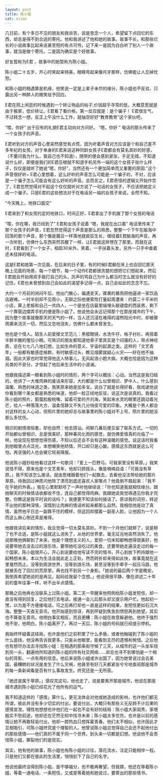 ```yaml
---
layout: post
title: 陈小姐
cat: eizao
---
```


几日前，有个多日不见的朋友和我诉苦，说是思念一个人，希望留下点回忆的东西，却总是得不到合适的寄托。他和我讲述了他和她的故事。故事不长，和那些烂长的小说故事比起来说甚至短的有点可怜，记下来一是因为白白听了别人一个故事，就当是做个寄托，二是因为确实是个好故事。

好友暂称为E君 ，故事中的她暂称为陈小姐。


陈小姐二十五岁，开心时笑起来特美，眼睛弯起来像月牙那样，仿佛能让人忘掉忧愁。

和陈小姐的相遇算是机缘，他笑说一定是上辈子未尽的缘分，陈小姐也不反驳，只露出另一种醉人的微笑给予回应。


E君在网上闲逛的时候遇到一个转让物品的帖子,价钱超乎寻常的低，大概意思就是由于搬家，低价转让。E君看了看价格，第一反应就是：是个骗子！ E君很生气，不过转念一想，反正上午没什么工作，就抽空好好“教育教育”这个家伙吧，

“喂，你好”
出于应有的礼貌E君主动向对方问好。
“嗯，你好
” 电话的那头传来了一个女孩子的声音。

E君听到对方的声音心里突然感觉有点慌，因为听着声音对方应该是个和自己差不多年纪的女孩，对于单身的E君来说这种同龄女孩子E君都会有莫名其妙的好感，（不要问我为什么，我自己也不知道），随带的便会感到紧张，手足无措，不知道说什么好，即便是我们的E君压根就不知道手机另外一端的这个女孩子张什么样子，仅仅是就听了她说“嗯，你好”，当然还有一个更加简单而又重要的原因:"这个声音很好听~ E君心里想着，这么好听的声音怎么可能是一个骗子的，不对，应该是一个骗子怎么可能会有这么好听的声音。总而言之，E君奇怪的逻辑又开始作祟了，E君忽然觉得对不起这个仅仅就听对方说了一句话的女孩子，不应该把她定义成一个骗子。只是E君的这些想法对于在电话另一端的女孩子来说，全然不知。

”今天晚上，地铁口面交“

E君来到了和女孩约定的地铁口，时间正好，E君拿出了手机拨了那个女孩的电话


“喂，你在哪，我已经到了” E君和女孩子说着
“嗯，我就在出口着”  电话里传来了那个女孩子的声音，E君忽然觉得这个声音是那么的熟悉，整整一个下午在脑海中回荡的那个声音，那个像是魔豆一样落地就疯狂生长，缠绕着E君脑海的声音，再一次听到，仿佛什么东西突然苏醒了一样，让E君就这样愣在了那里。而就在这时，E君看到了一个女子，相距30米外，笑着，一手扶着头发，另外一只手中垂着还未挂掉的电话。

这是E君和她第一次见面，在后来的日子里，有的时候E君躺在床上也会回忆那天晚上见面的场景，每一个细节，每一个动作E君都很贪婪的想把它们想起来，然后E君就会开始用双手敲打自己的头，厉声的骂自己为什么都当时怎么就没有好好的记住，E君也未曾想到自己会如此的渴望多记得一点，自己会如此的念念不忘。



大约一个月前的闲闷午后，他出门散心，偏遇变天，骤袭的暴雨把他逼进一家饮品店避难。一时半刻却不见雨小，无聊之际他便索性打量起周遭来：约莫二十平米的小店，算上老板和自己一共四人，一个是坐在店最里端埋头敲键盘的西装男，剩下一个靠窗边摆弄手机的便是陈小姐了。他说他会永远记得那个在那座城市的下午，因为整个故事就像那天的天气的一样，当人还沉浸在难得的温煦阳光中时，却被骤雨袭来浇灭一切，然后又忽地消失，仿佛什么都未曾发生。

他也是个怪人。陌生人前爱撑文艺范儿：黑框眼镜，水洗牛仔，格子衬衫，再搭着半醉半醒的惺忪小眼。可熟识的朋友都知道他骨子里其实是个闷骚的人，带点神经质，总在七七八八地幻想，比如生命的意义、宇宙的起源之类。这样的「文艺青年」一般都有敏感症候群，有时敏感过头，瞧见烟雾就疑心火灾——好在他不抽烟。因此大家也时常觉得他这人特事儿，无风起浪小题大做。大概也恰是因为这种另类的不安分，才惊起了他后来生活中的小波澜。

他跟我描述第一眼看到陈小姐时的情形，两个字可以概括：心动。当然这是我归结的，他讲了一大堆肉麻的废话来形容，大约都是什么似曾相识、梦中人，什么感到温暖、熟悉的味道之类，我笑原来她是加多宝。说白了就是长得好看，我戏谑他说你看到哪个美女都是熟悉的味道，他却一脸正经地反驳，说这次是说真的。我看过陈小姐的照片，鹅蛋脸殷桃嘴，留着可爱的齐刘海，笑起来水灵的眼里还跳动着光芒，给人一种落落大方、温柔恬静又不失几分俏皮可爱的印象。大概是个男人都会对这样的女人心动，但照片里的她却总与故事里的陈小姐对不上号，照片里的她没那么多忧伤。

相识的剧情很俗套，却也自然：他去搭讪，闲聊几番后便互留了联系方式。一切的开始都似曾相识，总是很美好，那种春风化雨的感觉，就仿佛爱情真的光临了一样。他说现在想想觉得伤感，不知以后还会不会有这种温暖的感觉。说这话时我看到他眼里点点泛光，本想嘲笑他矫情，开口却只是心酸。感情这东西就是这么可怕，再坚强的人也会被它轻易降服。

他说陈小姐抄给他看过这样一句歌词：「爱上一匹野马，可我家里没有草原。」我笑说怪不得，原来也是个文艺青年，他却只顾摇头，像是喃喃自语：「可我没有草原。」我不知该怎么接话，就由思绪跟着他们一起飘去，去看他没法带给她的那片草原。待我回过神质问他除了漂亮到底还喜欢人家哪点？他竟倒不屑起来：「我不在乎她的外表。」我在心里默默呸了一声听他继续说：「你也知道我就相信缘分。跟她聊天的时候情话收都收不住，连自己都觉得肉麻。我跟她说我觉得遇见你我才完整。你瞧这是我平时说的话吗？」我便更不知该如何接话了。原谅我的词穷，转述不出他的那种深情，深情到让肉麻的情话听起来都那么自然。我相信他是动了真情，虽然他平日总一副靠不住的模样，但这回却摆着一副圣人脸，让他因为一个人而这么揪心倒还真是难得。

他跟我讲后来的情形，我总觉得一切太莫名其妙。不到一个月他们就掰了，说是掰了也不合适，是陈小姐就这么消失了，从他的世界里，毫无征兆地突然消失了。他说那晚他俩聊到了未来，他是个理想主义的人，爱把一切未知都畅想得很美好，他说要带她去没去过的游乐场，要带她吃没吃过的美食，还要带她走遍没走过的每一个国家。陈小姐很开心，开心到说要给他写读不完的情书，开心到放下矜持跟他一起畅想未来。本以为生活会就此走上正轨，然而转折却来得如此快，故事竟就在这里戛然而止。没等到周游世界，没等到游乐场，甚至没等到手牵手一起压马路，他就被丢在了回忆的荒原里，再也找不到另一个身影。「她说的最后两个字是晚安。我倒真希望她说的是再见，起码给我留个念想。」他说得很平静，像在讲述二十年前的童年往事一样，听不出半点感情。

那晚之后他再也没联系上过陈小姐。第二天一早醒来他照例给陈小姐发短信，却一直没有得到回复，之后他打去电话，接通一会儿后那头却又提示用户忙。他起初一愣，以为是不方便接电话，可之后再打却也一直是这样的结果，发短信更如石沉大海。整整一天杳无音讯，他开始感到惊讶，再到怀疑到焦急到愤怒再到绝望。其实也不算杳无音讯，他明白事实相反，而且更糟：陈小姐在故意躲避他。他终于强烈地不安，他明白，陈小姐离开了。再过一天后，陈小姐的号码就已经提示停机。

我始终怀疑着这结局，也许是他们之前积累了什么矛盾，或者他触碰到了陈小姐的什么底线，他没再告诉我更多。只是从他眼里，能看到无尽的遗憾和惋惜。之后他也有想尽办法去寻找陈小姐：在相遇的那条街守候了三天，从城市的这一头坐车绕到另一头，翻遍他所知道的陈小姐的所有社交网络……却总也寻不到哪怕是一个相似的背影、一点有用的信息。他后来说陈小姐或许出国了，因为她曾说过会去美国，最糟糕的状况是发生了什么灾祸，他甚至有好几天都紧张兮兮地查阅那座城市的每一条新闻看是否有什么事故发生。终究还是一无所获。

「她还是属于草原。」感叹完这句，他也走了，说是要离开那座城市，他说在那座城市遇到陈小姐已经花光了他所有的运气。

我不知道这样的「感情」算什么，更无法体会对他或她造成的影响，也许他们都无所谓，彼此并没有多少切实的付出，要说付出，大概只有那些义无反顾不计后果的感情宣泄。理性地想想也许他们在一起也不会有好的结局：陈小姐大家闺秀，家境殷实不愁前途，他却还在茫然无知中找寻未来；陈小姐太多忧伤，也许是以前的感情让她不再敢轻易付出，他却一腔热血只想挥霍青春。他们太不相似，也许因此才互相吸引，可陈小姐终究是个理智的人。他曾说陈小姐总觉得自己会还不起他付出的那些感情——他们真的不属于同一个世界。到头来一切都是幻想。他说他不会责怪陈小姐，撕裂他们的是现实。

其实，他有他的故事，陈小姐也有陈小姐的过往，落花流水，注定只能相伴一程。只是他们又都在彼此的生活里，悄悄刻下了自己的名字。

他说他最终没得到陈小姐，是不够福分，也不敢再奢望。但我猜，他还在等着陈小姐，等着一通电话、一条短信，又或是等着她和她说过，要寄出的那些情书。
